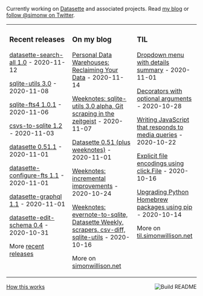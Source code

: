 Currently working on [Datasette](https://datasette.readthedocs.io/) and associated projects. Read [my blog](https://simonwillison.net/) or [follow @simonw on Twitter](https://twitter.com/simonw).

<table><tr><td valign="top" width="33%">

### Recent releases
<!-- recent_releases starts -->
[datasette-search-all 1.0](https://github.com/simonw/datasette-search-all/releases/tag/1.0) - 2020-11-12

[sqlite-utils 3.0](https://github.com/simonw/sqlite-utils/releases/tag/3.0) - 2020-11-08

[sqlite-fts4 1.0.1](https://github.com/simonw/sqlite-fts4/releases/tag/1.0.1) - 2020-11-06

[csvs-to-sqlite 1.2](https://github.com/simonw/csvs-to-sqlite/releases/tag/1.2) - 2020-11-03

[datasette 0.51.1](https://github.com/simonw/datasette/releases/tag/0.51.1) - 2020-11-01

[datasette-configure-fts 1.1](https://github.com/simonw/datasette-configure-fts/releases/tag/1.1) - 2020-11-01

[datasette-graphql 1.1](https://github.com/simonw/datasette-graphql/releases/tag/1.1) - 2020-11-01

[datasette-edit-schema 0.4](https://github.com/simonw/datasette-edit-schema/releases/tag/0.4) - 2020-10-31
<!-- recent_releases ends -->
More [recent releases](https://github.com/simonw/simonw/blob/main/releases.md)
</td><td valign="top" width="34%">

### On my blog
<!-- blog starts -->
[Personal Data Warehouses: Reclaiming Your Data](http://simonwillison.net/2020/Nov/14/personal-data-warehouses/) - 2020-11-14

[Weeknotes: sqlite-utils 3.0 alpha, Git scraping in the zeitgeist](http://simonwillison.net/2020/Nov/7/weeknotes-sqlite-utils-git-scraping/) - 2020-11-07

[Datasette 0.51 (plus weeknotes)](http://simonwillison.net/2020/Nov/1/datasette-0-51/) - 2020-11-01

[Weeknotes: incremental improvements](http://simonwillison.net/2020/Oct/24/weeknotes-incremental-improvements/) - 2020-10-24

[Weeknotes: evernote-to-sqlite, Datasette Weekly, scrapers, csv-diff, sqlite-utils](http://simonwillison.net/2020/Oct/16/weeknotes-evernote-datasette-weekly/) - 2020-10-16
<!-- blog ends -->
More on [simonwillison.net](https://simonwillison.net/)
</td><td valign="top" width="33%">

### TIL
<!-- tils starts -->
[Dropdown menu with details summary](https://til.simonwillison.net/til/til/javascript_dropdown-menu-with-details-summary.md) - 2020-11-01

[Decorators with optional arguments](https://til.simonwillison.net/til/til/python_decorators-with-optional-arguments.md) - 2020-10-28

[Writing JavaScript that responds to media queries](https://til.simonwillison.net/til/til/javascript_javascript-that-responds-to-media-queries.md) - 2020-10-22

[Explicit file encodings using click.File](https://til.simonwillison.net/til/til/python_click-file-encoding.md) - 2020-10-16

[Upgrading Python Homebrew packages using pip](https://til.simonwillison.net/til/til/homebrew_upgrading-python-homebrew-packages.md) - 2020-10-14
<!-- tils ends -->
More on [til.simonwillison.net](https://til.simonwillison.net/)
</td></tr></table>

<a href="https://github.com/simonw/simonw/actions"><img src="https://github.com/simonw/simonw/workflows/Build%20README/badge.svg" align="right" alt="Build README"></a> <a href="https://simonwillison.net/2020/Jul/10/self-updating-profile-readme/">How this works</a>
